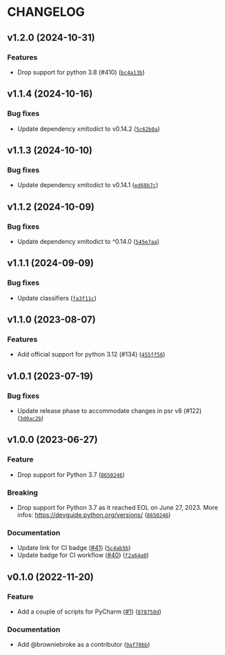 # CHANGELOG

## v1.2.0 (2024-10-31)

### Features

- Drop support for python 3.8 (#410) ([`bc4a13b`](https://github.com/browniebroke/browniebroke-utils/commit/bc4a13b4e50c7e12c1b14b312f2e7fdb59459a1b))

## v1.1.4 (2024-10-16)

### Bug fixes

- Update dependency xmltodict to v0.14.2 ([`5c62b0a`](https://github.com/browniebroke/browniebroke-utils/commit/5c62b0afd510b9048852557e54526591fbbb7b74))

## v1.1.3 (2024-10-10)

### Bug fixes

- Update dependency xmltodict to v0.14.1 ([`ed68b7c`](https://github.com/browniebroke/browniebroke-utils/commit/ed68b7c53cd64aacd29fbff37424b39b79eb900c))

## v1.1.2 (2024-10-09)

### Bug fixes

- Update dependency xmltodict to ^0.14.0 ([`545e7aa`](https://github.com/browniebroke/browniebroke-utils/commit/545e7aaddcfd7d7cfe089ca28aee67a35156890b))

## v1.1.1 (2024-09-09)

### Bug fixes

- Update classifiers ([`fa3f11c`](https://github.com/browniebroke/browniebroke-utils/commit/fa3f11ca1fc5077ba70e985a4e6df420a1d7309d))

## v1.1.0 (2023-08-07)

### Features

- Add official support for python 3.12 (#134) ([`455ff56`](https://github.com/browniebroke/browniebroke-utils/commit/455ff56795086a27093ed4c78cb585cfdafeea35))

## v1.0.1 (2023-07-19)

### Bug fixes

- Update release phase to accommodate changes in psr v8 (#122) ([`3d0ac2b`](https://github.com/browniebroke/browniebroke-utils/commit/3d0ac2bf28aeb6842f3ecdc2b02e9e10c1ecdf1c))

## v1.0.0 (2023-06-27)

### Feature

- Drop support for Python 3.7 ([`8650246`](https://github.com/browniebroke/browniebroke-utils/commit/8650246ec425376ff8609d49ce73e5de47b8b56e))

### Breaking

- Drop support for Python 3.7 as it reached EOL on June 27, 2023. More infos: https://devguide.python.org/versions/ ([`8650246`](https://github.com/browniebroke/browniebroke-utils/commit/8650246ec425376ff8609d49ce73e5de47b8b56e))

### Documentation

- Update link for CI badge ([#41](https://github.com/browniebroke/browniebroke-utils/issues/41)) ([`5c4ab5b`](https://github.com/browniebroke/browniebroke-utils/commit/5c4ab5b15ff8916ac68c48d36a4444fdafa93390))
- Update badge for CI workflow ([#40](https://github.com/browniebroke/browniebroke-utils/issues/40)) ([`f2a64a0`](https://github.com/browniebroke/browniebroke-utils/commit/f2a64a04b8a439a6667c5ce7608b0c2bb4678303))

## v0.1.0 (2022-11-20)

### Feature

- Add a couple of scripts for PyCharm ([#1](https://github.com/browniebroke/browniebroke-utils/issues/1)) ([`878750d`](https://github.com/browniebroke/browniebroke-utils/commit/878750d41c4823516ff38841b5b3a6a5a9c1e667))

### Documentation

- Add @browniebroke as a contributor ([`9af70bb`](https://github.com/browniebroke/browniebroke-utils/commit/9af70bb982d4fd070adc6f463cc314edff21f632))
